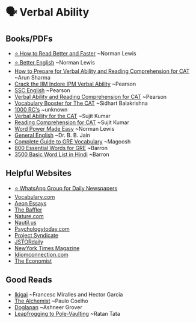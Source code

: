 # 🗣️ Verbal Ability

## Books/PDFs
- [⭐ How to Read Better and Faster](https://iimranchiacin-my.sharepoint.com/:b:/g/personal/ashish_ranjani22_iimranchi_ac_in/EaOcwebxt4dHqwsMDXlP7-QB1B3qKda5N-NUplUbwQH9Jg?e=zkiFof) ~Norman Lewis
- [⭐ Better English](https://iimranchiacin-my.sharepoint.com/:b:/g/personal/ashish_ranjani22_iimranchi_ac_in/ESew-01ZPqJClhB-US_9OQIBJ6c7_ZBjXSGPCd4SawujSA?e=0omWcO) ~Norman Lewis
- [How to Prepare for Verbal Ability and Reading Comprehension for CAT](https://drive.google.com/file/d/1qBtdjFsit-0fo861I6qU2hdzJ4lFpgQH/view?usp=drive_link) ~Arun Sharma
- [Crack the IIM Indore IPM Verbal Ability](https://drive.google.com/file/d/1iKixCuvmMK5xMJbnmAgtlGWgniUug2CN/view?usp=drive_link) ~Pearson
- [SSC English](https://drive.google.com/file/d/1GIpBxAuv4jzamH5OA5oyM_4RQAHO3tJc/view?usp=drive_link) ~Pearson
- [Verbal Ability and Reading Comprehension for CAT](https://drive.google.com/file/d/1iKixCuvmMK5xMJbnmAgtlGWgniUug2CN/view?usp=drive_link) ~Pearson
- [Vocabulary Booster for The CAT](https://drive.google.com/file/d/1lhc5BthS-VVyFmJZl8CIXMqpkTl2DFhK/view?usp=drive_link) ~Sidhart Balakrishna
- [1000 RC's](https://drive.google.com/file/d/1ha0JtsELgl32CezF46jQtW633E9qF3eW/view?usp=drive_link) ~unknown
- [Verbal Ability for the CAT](https://drive.google.com/file/d/1UK7erDQ5SvzIu-rKWZ1V7-zvM_9x587h/view?usp=drive_link) ~Sujit Kumar
- [Reading Comprehension for CAT](https://drive.google.com/file/d/1Op6dbE6HUPB3QZW9vo_HrtH7NvFIGsHz/view?usp=drive_link) ~Sujit Kumar
- [Word Power Made Easy](https://drive.google.com/file/d/1qocsr1sBqWdXxT6gnBboitX82S2EOhj6/view?usp=drive_link) ~Norman Lewis
- [General English](https://drive.google.com/file/d/1wc_1SaZJjw2Irkp3CYSmGkCj57uGgt_e/view?usp=drive_link) ~Dr. B. B. Jain
- [Complete Guide to GRE Vocabulary](https://drive.google.com/file/d/1wIDQ_KNQoERfIshFKtuaes1TM3xEVjY4/view?usp=drive_link) ~Magoosh
- [800 Essential Words for GRE](https://drive.google.com/file/d/1w5jZBviE2BZtMUUgpLJqJwXukmBiE0Fm/view?usp=drive_link) ~Barron
- [3500 Basic Word List in Hindi](https://drive.google.com/file/d/1i8XSuTJtEUzK2z3jYhSEwDvakvaGHIOl/view?usp=drive_link) ~Barron

## Helpful Websites
- [⭐ WhatsApp Group for Daily Newspapers](https://chat.whatsapp.com/IRDurMzppAmIPoh6dduyJJ)
- [Vocabulary.com](https://www.vocabulary.com/)
- [Aeon Essays](https://aeon.co/essays)
- [The Baffler](https://thebaffler.com/)
- [Nature.com](https://www.nature.com/)
- [Nautil.us](https://nautil.us/)
- [Psychologytoday.com](https://www.psychologytoday.com/)
- [Project Syndicate](https://www.project-syndicate.org/)
- [JSTORdaily](https://daily.jstor.org/)
- [NewYork Times Magazine](https://www.nytimes.com/international/section/magazine)
- [Idiomconnection.com](https://idiomconnection.com/)
- [The Economist](https://www.economist.com/)

## Good Reads
- [Ikigai](https://drive.google.com/file/d/1SPL9YH_J3b0GKOOWvOZAQbZnYBFtlOsz/view?usp=drive_link) ~Francesc Miralles and Hector Garcia
- [The Alchemist](https://drive.google.com/file/d/1rY8BjF32u6-NZduRbtnq5KUhlXPYjT8q/view?usp=drive_link) ~Paulo Coelho
- [Doglapan](https://drive.google.com/file/d/1648TTobDEIvpDcwbKrauECpVDKoxDnZ8/view?usp=drive_link) ~Ashneer Grover
- [Leapfrogging to Pole-Vaulting](https://drive.google.com/file/d/11nAkf9D3qgrv6I0Zl--3Vf2Z_LHj6PqA/view?usp=drive_link) ~Ratan Tata
